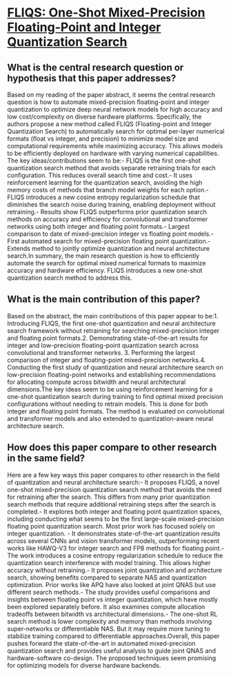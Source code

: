 # [FLIQS: One-Shot Mixed-Precision Floating-Point and Integer Quantization   Search](https://arxiv.org/abs/2308.03290)

## What is the central research question or hypothesis that this paper addresses?

Based on my reading of the paper abstract, it seems the central research question is how to automate mixed-precision floating-point and integer quantization to optimize deep neural network models for high accuracy and low cost/complexity on diverse hardware platforms. Specifically, the authors propose a new method called FLIQS (Floating-point and Integer Quantization Search) to automatically search for optimal per-layer numerical formats (float vs integer, and precision) to minimize model size and computational requirements while maximizing accuracy. This allows models to be efficiently deployed on hardware with varying numerical capabilities. The key ideas/contributions seem to be:- FLIQS is the first one-shot quantization search method that avoids separate retraining trials for each configuration. This reduces overall search time and cost.- It uses reinforcement learning for the quantization search, avoiding the high memory costs of methods that branch model weights for each option.- FLIQS introduces a new cosine entropy regularization schedule that diminishes the search noise during training, enabling deployment without retraining.- Results show FLIQS outperforms prior quantization search methods on accuracy and efficiency for convolutional and transformer networks using both integer and floating point formats.- Largest comparison to date of mixed-precision integer vs floating point models.- First automated search for mixed-precision floating point quantization.- Extends method to jointly optimize quantization and neural architecture search.In summary, the main research question is how to efficiently automate the search for optimal mixed numerical formats to maximize accuracy and hardware efficiency. FLIQS introduces a new one-shot quantization search method to address this.


## What is the main contribution of this paper?

Based on the abstract, the main contributions of this paper appear to be:1. Introducing FLIQS, the first one-shot quantization and neural architecture search framework without retraining for searching mixed-precision integer and floating point formats.2. Demonstrating state-of-the-art results for integer and low-precision floating-point quantization search across convolutional and transformer networks. 3. Performing the largest comparison of integer and floating-point mixed-precision networks.4. Conducting the first study of quantization and neural architecture search on low-precision floating-point networks and establishing recommendations for allocating compute across bitwidth and neural architectural dimensions.The key ideas seem to be using reinforcement learning for a one-shot quantization search during training to find optimal mixed precision configurations without needing to retrain models. This is done for both integer and floating point formats. The method is evaluated on convolutional and transformer models and also extended to quantization-aware neural architecture search.


## How does this paper compare to other research in the same field?

Here are a few key ways this paper compares to other research in the field of quantization and neural architecture search:- It proposes FLIQS, a novel one-shot mixed-precision quantization search method that avoids the need for retraining after the search. This differs from many prior quantization search methods that require additional retraining steps after the search is completed.- It explores both integer and floating point quantization spaces, including conducting what seems to be the first large-scale mixed-precision floating point quantization search. Most prior work has focused solely on integer quantization. - It demonstrates state-of-the-art quantization results across several CNNs and vision transformer models, outperforming recent works like HAWQ-V3 for integer search and FP8 methods for floating point.- The work introduces a cosine entropy regularization schedule to reduce the quantization search interference with model training. This allows higher accuracy without retraining.- It proposes joint quantization and architecture search, showing benefits compared to separate NAS and quantization optimization. Prior works like APQ have also looked at joint QNAS but use different search methods.- The study provides useful comparisons and insights between floating point vs integer quantization, which have mostly been explored separately before. It also examines compute allocation tradeoffs between bitwidth vs architectural dimensions.- The one-shot RL search method is lower complexity and memory than methods involving super-networks or differentiable NAS. But it may require more tuning to stabilize training compared to differentiable approaches.Overall, this paper pushes forward the state-of-the-art in automated mixed-precision quantization search and provides useful analysis to guide joint QNAS and hardware-software co-design. The proposed techniques seem promising for optimizing models for diverse hardware backends.
